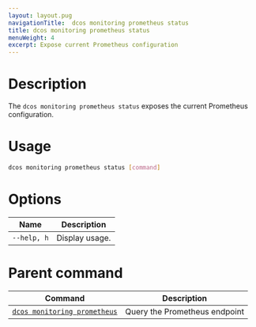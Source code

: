 ```yaml
---
layout: layout.pug
navigationTitle:  dcos monitoring prometheus status
title: dcos monitoring prometheus status
menuWeight: 4
excerpt: Expose current Prometheus configuration
---
```


# Description

The `dcos monitoring prometheus status` exposes the current Prometheus configuration.

# Usage

```bash
dcos monitoring prometheus status [command]
```

# Options

| Name |  Description |
|---------|-------------|
| `--help, h`   |   Display usage. |

# Parent command

| Command | Description |
|---------|-------------|
| [`dcos monitoring prometheus`](../) |  Query the Prometheus endpoint |

